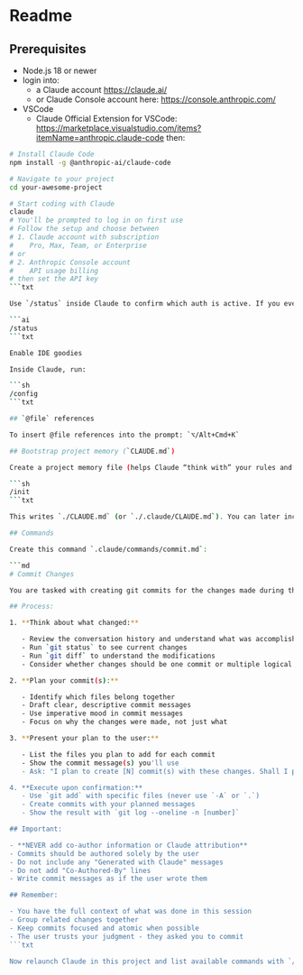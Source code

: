 # Readme

## Prerequisites

- Node.js 18 or newer
- login into:
  - a Claude account <https://claude.ai/>
  - or Claude Console account here: <https://console.anthropic.com/>
- VSCode
  - Claude Official Extension for VSCode:
    <https://marketplace.visualstudio.com/items?itemName=anthropic.claude-code>
    then:

````sh
# Install Claude Code
npm install -g @anthropic-ai/claude-code

# Navigate to your project
cd your-awesome-project

# Start coding with Claude
claude
# You'll be prompted to log in on first use
# Follow the setup and choose between
# 1. Claude account with subscription
#    Pro, Max, Team, or Enterprise
# or
# 2. Anthropic Console account
#    API usage billing
# then set the API key
```txt

Use `/status` inside Claude to confirm which auth is active. If you ever need to switch, `/logout` and re-set the variable. (Keep in mind: some builds nudge you to login if a cached session exists; clearing `~/.claude*` resets it.)

```ai
/status
```txt

Enable IDE goodies

Inside Claude, run:

```sh
/config
```txt

## `@file` references

To insert @file references into the prompt: `⌥/Alt+Cmd+K`

## Bootstrap project memory (`CLAUDE.md`)

Create a project memory file (helps Claude “think with” your rules and scripts):

```sh
/init
```txt

This writes `./CLAUDE.md` (or `./.claude/CLAUDE.md`). You can later include files with `@path/to/file` and manage memories with `/memory`.

## Commands

Create this command `.claude/commands/commit.md`:

```md
# Commit Changes

You are tasked with creating git commits for the changes made during this session.

## Process:

1. **Think about what changed:**

   - Review the conversation history and understand what was accomplished
   - Run `git status` to see current changes
   - Run `git diff` to understand the modifications
   - Consider whether changes should be one commit or multiple logical commits

2. **Plan your commit(s):**

   - Identify which files belong together
   - Draft clear, descriptive commit messages
   - Use imperative mood in commit messages
   - Focus on why the changes were made, not just what

3. **Present your plan to the user:**

   - List the files you plan to add for each commit
   - Show the commit message(s) you'll use
   - Ask: "I plan to create [N] commit(s) with these changes. Shall I proceed?"

4. **Execute upon confirmation:**
   - Use `git add` with specific files (never use `-A` or `.`)
   - Create commits with your planned messages
   - Show the result with `git log --oneline -n [number]`

## Important:

- **NEVER add co-author information or Claude attribution**
- Commits should be authored solely by the user
- Do not include any "Generated with Claude" messages
- Do not add "Co-Authored-By" lines
- Write commit messages as if the user wrote them

## Remember:

- You have the full context of what was done in this session
- Group related changes together
- Keep commits focused and atomic when possible
- The user trusts your judgment - they asked you to commit
```txt

Now relaunch Claude in this project and list available commands with `/help`
````
